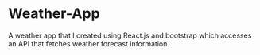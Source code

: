 # Weather-App
A weather app that I created using React.js and bootstrap which accesses an API that fetches weather forecast information.
